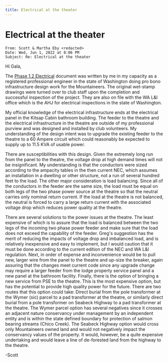 ```yaml
---
title: Electrical at the theater
---
```

# Electrical at the theater


````
From: Scott & Martha Eby <redacted>
Date: Wed, Jun 1, 2022 at 8:06 PM
Subject: Re: Electrical at the theater
````

Hi Gala,

The [Phase 1.2 Electrical](../../Electric/2002-Phase1.2) document was written by me in my capacity as a registered professional engineer in the state of Washington doing pro bono infrastructure design work for the Mountaineers.  The original wet-stamp drawings were turned over to club staff upon the completion and successful inspection of the project.  They are also on file with the WA L&I office which is the AHJ for electrical inspections in the state of Washington.

My official knowledge of the electrical infrastructure ends at the electrical panel in the Kitsap Cabin bathroom building.  The feeder to the theatre and the electrical infrastructure in the theatre are outside of my professional purview and was designed and installed by club volunteers.  My understanding of the design intent was to upgrade the existing feeder to the theatre to a 60 Ampere circuit which could reasonably be expected to supply up to 11.5 KVA of usable power.

There are susceptibilities with this design.  Given the extremely long run from the panel to the theatre, the voltage drop at high demand times will not be insignificant.  My understanding is that the conductors were sized according to the ampacity tables in the then current NEC, which assumes an installation in a dwelling or other structure, not a run of several hundred feet to the load.  The other major consideration is load balancing.  Since all of the conductors in the feeder are the same size, the load must be equal on both legs of the two phase power source at the theatre so that the neutral carries only nominal return current.  If the load at the theatre is not balanced, the neutral is forced to carry a large return current with the associated voltage drop which reduces power quality at the theatre.

There are several solutions to the power issues at the theatre.  The least expensive of which is to assure that the load is balanced between the two legs of the incoming two phase power feeder and make sure that the load does not exceed the capability of the feeder.  Greg's suggestion has the merit of reducing the impacts of voltage drop and imbalanced load, and is relatively inexpensive and easy to implement, but I would caution that it must be done according to the current edition of the NEC and WA L&I regulation.  Next, in order of expense and inconvenience would be to pull new, larger wire from the panel to the theatre and up-size the breaker, again assuring that the changes meet current code since any upgrade change may require a larger feeder from the lodge property service panel and a new panel at the bathroom facility.  Finally, there is the option of bringing a new service from PSE to the theatre.  This is the most expensive option, but has the potential to provide high quality power for the future.  There are two routes that this option could take:  Direct burial from the pole transformer at the Wymer (sic) parcel to a pad transformer at the theatre, or similarly direct burial from a pole transformer on Seabeck Highway to a pad transformer at the theatre.  The Wymer parcel option has several negatives since it crosses an adjacent nature conservancy under management by an independent entity and is within the state defined boundary for protection of salmon bearing streams (Chico Creek).  The Seabeck Highway option would cross only Mountaineers owned land and would not negatively impact the conservancy values of the property.  It would, however, be a quite expensive undertaking and would leave a line of de-forested land from the highway to the theatre.

-Scott
